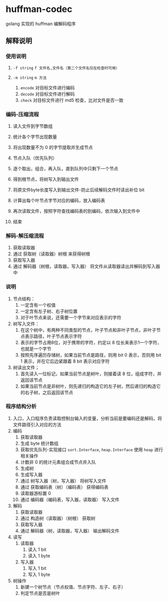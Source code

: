 # huffman-codec
golang 实现的 huffman 编解码程序

## 解释说明

### 使用说明

1. `-f string` `f 文件名,文件名（第二个文件名仅在检查时可用）`

2. `-m string` `m 方法`
    1. `encode` 对目标文件进行编码
    2. `decode` 对目标文件进行解码
    3. `check` 对目标文件进行 md5 检查，比对文件是否一致


### 编码-压缩流程
1. 读入文件到字节数组

2. 统计各个字节出现数量

3. 将出现数量不为 0 的字节提取并生成节点

4. 节点入队（优先队列）

5. 逐个取出，组合，再入队，直到队列中只剩下一个节点

6. 得到根节点，将树写入到输出文件

7. 将原文件byte长度写入到输出文件-防止后续解码文件时读出补位 bit

8. 计算出每个叶节点字节对应的编码，放入编码表

9. 再次读取文件，按照字符查找编码表的到编码，依次输入到文件中

10. 结束

### 解码-解压缩流程
1. 获取读取器
2. 通过 获取树（读取器）树根 来获得树根
3. 获取写入器
4. 通过 解码器（树根，读取器，写入器） 将文件从读取器读出并解码到写入器中

### 说明
1. 节点结构：
    1. 一定含有一个权值
    2. 一定含有左子树、右子树位置
    3. 对于叶节点来说，还需要一个字节来对应表示的字符
2. 树写入文件：
    1. 在这个树中，有两种不同类型的节点，叶子节点和非叶子节点，非叶子节点表示路径，叶子节点表示字符
    2. 表示的字节占用8位，对于携带的字符，约定以 8 位长来表示1一个字符，也就是一个字节
    3. 按照先序遍历存储树，如果当前节点是路径，则用 bit 0 表示，否则用 bit 1 表示，并在它后边紧跟着 8 bit 表示对应字符
3. 树读出文件；
    1. 首先读入一位标记，如果当前节点是树叶，则接着读 8 位，组成字符，并返回该节点
    2. 如果当前节点是非树叶，则先递归的构造它的左子树，然后递归的构造它的右子树，之后返回该节点

### 程序结构分析

1. 入口，入口程序负责读取控制台输入的变量，分析当前是要编码还是解码，将文件路径引入对应的方法
2. 编码
    1. 获取读取器
    2. 生成 byte 统计数组
    3. 获取优先队列-实现接口 `sort.Interface`, `heap.Interface` 使用 `heap` 进行相关操作
    4. 计数非 0 的统计元素组合成节点并入队
    5. 生成树
    6. 生成写入器
    7. 通过 树写入器（树，写入器） 将树写入文件
    8. 通过 获取编码表（树）（编码表） 获得编码表
    9. 读取器游标置 0
    10. 通过 编码器（编码表，写入器，读取器） 写入文件
3. 解码
    1. 获取读取器
    2. 通过 构造树（读取器）（树根） 获取树
    3. 获取写入器
    4. 通过 解码器（树，读取器，写入器） 输出解码文件
4. 读写
   1. 读取器
      1. 读入 1 bit
      2. 读入 1 byte
   2. 写入器
      1. 写入 1 bit
      2. 写入 1 byte
5. 树操作
   1. 新建一个树节点（节点权值、节点字符、左子、右子）
   2. 判定节点是否是树叶
